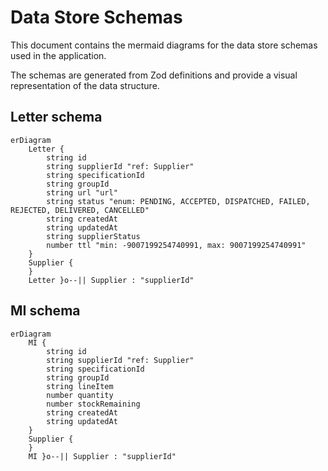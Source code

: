 # Data Store Schemas

This document contains the mermaid diagrams for the data store schemas used in the application.

The schemas are generated from Zod definitions and provide a visual representation of the data structure.

## Letter schema

```mermaid
erDiagram
    Letter {
        string id
        string supplierId "ref: Supplier"
        string specificationId
        string groupId
        string url "url"
        string status "enum: PENDING, ACCEPTED, DISPATCHED, FAILED, REJECTED, DELIVERED, CANCELLED"
        string createdAt
        string updatedAt
        string supplierStatus
        number ttl "min: -9007199254740991, max: 9007199254740991"
    }
    Supplier {
    }
    Letter }o--|| Supplier : "supplierId"
```

## MI schema

```mermaid
erDiagram
    MI {
        string id
        string supplierId "ref: Supplier"
        string specificationId
        string groupId
        string lineItem
        number quantity
        number stockRemaining
        string createdAt
        string updatedAt
    }
    Supplier {
    }
    MI }o--|| Supplier : "supplierId"
```
